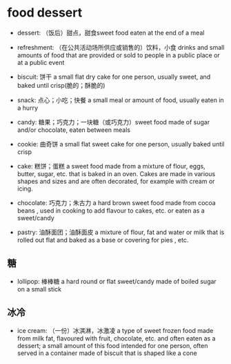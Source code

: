 # food dessert

- dessert: （饭后）甜点，甜食sweet food eaten at the end of a meal

- refreshment: （在公共活动场所供应或销售的）饮料，小食 drinks and small amounts of food that are provided or sold to people in a public place or at a public event

- biscuit: 饼干 a small flat dry cake for one person, usually sweet, and baked until crisp(脆的；酥脆的)
- snack: 点心；小吃；快餐 a small meal or amount of food, usually eaten in a hurry
- candy: 糖果；巧克力；一块糖（或巧克力）sweet food made of sugar and/or chocolate, eaten between meals
- cookie: 曲奇饼 a small flat sweet cake for one person, usually baked until crisp
- cake: 糕饼；蛋糕 a sweet food made from a mixture of flour, eggs, butter, sugar, etc. that is baked in an oven. Cakes are made in various shapes and sizes and are often decorated, for example with cream or icing.
- chocolate: 巧克力；朱古力 a hard brown sweet food made from cocoa beans , used in cooking to add flavour to cakes, etc. or eaten as a sweet/candy
- pastry: 油酥面团；油酥面皮 a mixture of flour, fat and water or milk that is rolled out flat and baked as a base or covering for pies , etc.

## 糖

- lollipop: 棒棒糖 a hard round or flat sweet/candy made of boiled sugar on a small stick

## 冰冷

- ice cream: （一份）冰淇淋，冰激凌 a type of sweet frozen food made from milk fat, flavoured with fruit, chocolate, etc. and often eaten as a dessert; a small amount of this food intended for one person, often served in a container made of biscuit that is shaped like a cone

